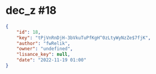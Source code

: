 
# dec_z #18
                
```JSON
{
    "id": 18,
    "key": "tPjVnRnDjH-3bVkuTuPfKgH^0zLtyWyNzZe$7fjK",
    "author": "fwRelik",
    "owner": "undefined",
    "lisance_key": null,
    "date": "2022-11-19 01:00"
}
```
    